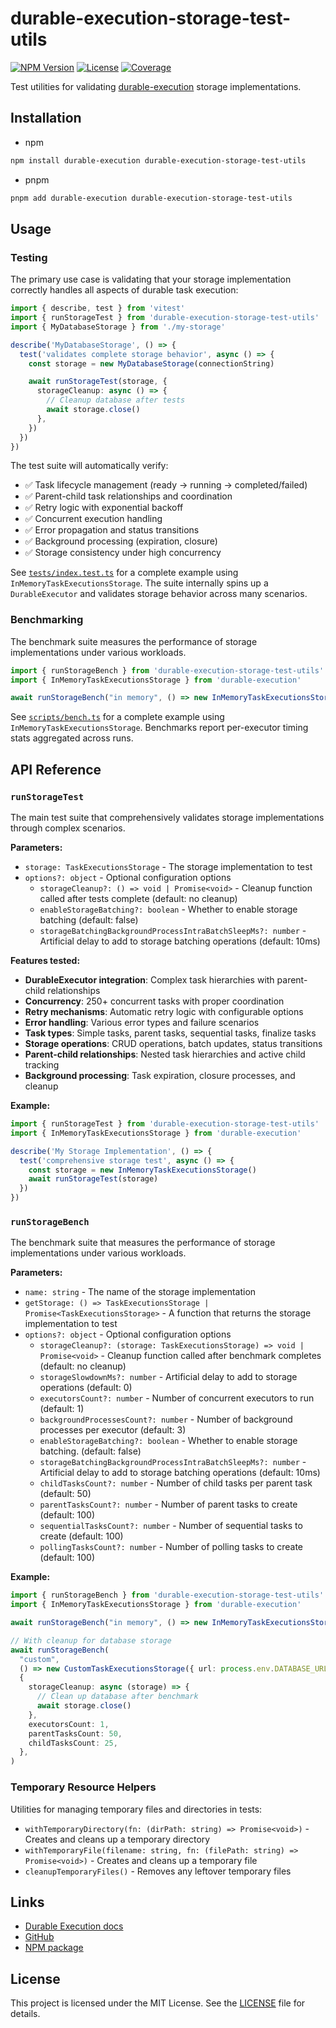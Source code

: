 # durable-execution-storage-test-utils

[![NPM Version](https://img.shields.io/npm/v/durable-execution-storage-test-utils)](https://www.npmjs.com/package/durable-execution-storage-test-utils)
[![License](https://img.shields.io/npm/l/durable-execution-storage-test-utils)](https://github.com/gpahal/durable-execution/blob/main/LICENSE)
[![Coverage](https://img.shields.io/codecov/c/github/gpahal/durable-execution/main?flag=durable-execution-storage-test-utils)](https://codecov.io/gh/gpahal/durable-execution?flag=durable-execution-storage-test-utils)

Test utilities for validating [durable-execution](https://github.com/gpahal/durable-execution)
storage implementations.

## Installation

- npm

```bash
npm install durable-execution durable-execution-storage-test-utils
```

- pnpm

```bash
pnpm add durable-execution durable-execution-storage-test-utils
```

## Usage

### Testing

The primary use case is validating that your storage implementation correctly handles all aspects
of durable task execution:

```ts
import { describe, test } from 'vitest'
import { runStorageTest } from 'durable-execution-storage-test-utils'
import { MyDatabaseStorage } from './my-storage'

describe('MyDatabaseStorage', () => {
  test('validates complete storage behavior', async () => {
    const storage = new MyDatabaseStorage(connectionString)

    await runStorageTest(storage, {
      storageCleanup: async () => {
        // Cleanup database after tests
        await storage.close()
      },
    })
  })
})
```

The test suite will automatically verify:

- ✅ Task lifecycle management (ready → running → completed/failed)
- ✅ Parent-child task relationships and coordination
- ✅ Retry logic with exponential backoff
- ✅ Concurrent execution handling
- ✅ Error propagation and status transitions
- ✅ Background processing (expiration, closure)
- ✅ Storage consistency under high concurrency

See [`tests/index.test.ts`](./tests/index.test.ts) for a complete example using
`InMemoryTaskExecutionsStorage`. The suite internally spins up a `DurableExecutor` and validates
storage behavior across many scenarios.

### Benchmarking

The benchmark suite measures the performance of storage implementations under various workloads.

```ts
import { runStorageBench } from 'durable-execution-storage-test-utils'
import { InMemoryTaskExecutionsStorage } from 'durable-execution'

await runStorageBench("in memory", () => new InMemoryTaskExecutionsStorage())
```

See [`scripts/bench.ts`](./scripts/bench.ts) for a complete example using
`InMemoryTaskExecutionsStorage`. Benchmarks report per-executor timing stats aggregated across
runs.

## API Reference

### `runStorageTest`

The main test suite that comprehensively validates storage implementations through complex
scenarios.

**Parameters:**

- `storage: TaskExecutionsStorage` - The storage implementation to test
- `options?: object` - Optional configuration options
  - `storageCleanup?: () => void | Promise<void>` - Cleanup function called after tests complete
    (default: no cleanup)
  - `enableStorageBatching?: boolean` - Whether to enable storage batching (default: false)
  - `storageBatchingBackgroundProcessIntraBatchSleepMs?: number` - Artificial delay to add to
    storage batching operations (default: 10ms)

**Features tested:**

- **DurableExecutor integration**: Complex task hierarchies with parent-child relationships
- **Concurrency**: 250+ concurrent tasks with proper coordination
- **Retry mechanisms**: Automatic retry logic with configurable options
- **Error handling**: Various error types and failure scenarios
- **Task types**: Simple tasks, parent tasks, sequential tasks, finalize tasks
- **Storage operations**: CRUD operations, batch updates, status transitions
- **Parent-child relationships**: Nested task hierarchies and active child tracking
- **Background processing**: Task expiration, closure processes, and cleanup

**Example:**

```ts
import { runStorageTest } from 'durable-execution-storage-test-utils'
import { InMemoryTaskExecutionsStorage } from 'durable-execution'

describe('My Storage Implementation', () => {
  test('comprehensive storage test', async () => {
    const storage = new InMemoryTaskExecutionsStorage()
    await runStorageTest(storage)
  })
})
```

### `runStorageBench`

The benchmark suite that measures the performance of storage implementations under various
workloads.

**Parameters:**

- `name: string` - The name of the storage implementation
- `getStorage: () => TaskExecutionsStorage | Promise<TaskExecutionsStorage>` - A function that
  returns the storage implementation to test
- `options?: object` - Optional configuration options
  - `storageCleanup?: (storage: TaskExecutionsStorage) => void | Promise<void>` - Cleanup function
    called after benchmark completes (default: no cleanup)
  - `storageSlowdownMs?: number` - Artificial delay to add to storage operations (default: 0)
  - `executorsCount?: number` - Number of concurrent executors to run (default: 1)
  - `backgroundProcessesCount?: number` - Number of background processes per executor (default: 3)
  - `enableStorageBatching?: boolean` - Whether to enable storage batching. (default: false)
  - `storageBatchingBackgroundProcessIntraBatchSleepMs?: number` - Artificial delay to add to
    storage batching operations (default: 10ms)
  - `childTasksCount?: number` - Number of child tasks per parent task (default: 50)
  - `parentTasksCount?: number` - Number of parent tasks to create (default: 100)
  - `sequentialTasksCount?: number` - Number of sequential tasks to create (default: 100)
  - `pollingTasksCount?: number` - Number of polling tasks to create (default: 100)

**Example:**

```ts
import { runStorageBench } from 'durable-execution-storage-test-utils'
import { InMemoryTaskExecutionsStorage } from 'durable-execution'

await runStorageBench("in memory", () => new InMemoryTaskExecutionsStorage())

// With cleanup for database storage
await runStorageBench(
  "custom",
  () => new CustomTaskExecutionsStorage({ url: process.env.DATABASE_URL! }),
  {
    storageCleanup: async (storage) => {
      // Clean up database after benchmark
      await storage.close()
    },
    executorsCount: 1,
    parentTasksCount: 50,
    childTasksCount: 25,
  },
)
```

### Temporary Resource Helpers

Utilities for managing temporary files and directories in tests:

- `withTemporaryDirectory(fn: (dirPath: string) => Promise<void>)` - Creates and cleans up a
  temporary directory
- `withTemporaryFile(filename: string, fn: (filePath: string) => Promise<void>)` - Creates and
  cleans up a temporary file
- `cleanupTemporaryFiles()` - Removes any leftover temporary files

## Links

- [Durable Execution docs](https://gpahal.github.io/durable-execution)
- [GitHub](https://github.com/gpahal/durable-execution)
- [NPM package](https://www.npmjs.com/package/durable-execution-storage-test-utils)

## License

This project is licensed under the MIT License. See the
[LICENSE](https://github.com/gpahal/durable-execution/blob/main/LICENSE) file for details.
